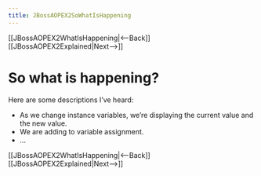 ```yaml
---
title: JBossAOPEX2SoWhatIsHappening
---
```

[[JBossAOPEX2WhatIsHappening|<--Back]] [[JBossAOPEX2Explained|Next-->]]

# So what is happening?
Here are some descriptions I’ve heard:
* As we change instance variables, we’re displaying the current value and the new value.
* We are adding to variable assignment.
* ...

[[JBossAOPEX2WhatIsHappening|<--Back]] [[JBossAOPEX2Explained|Next-->]]
